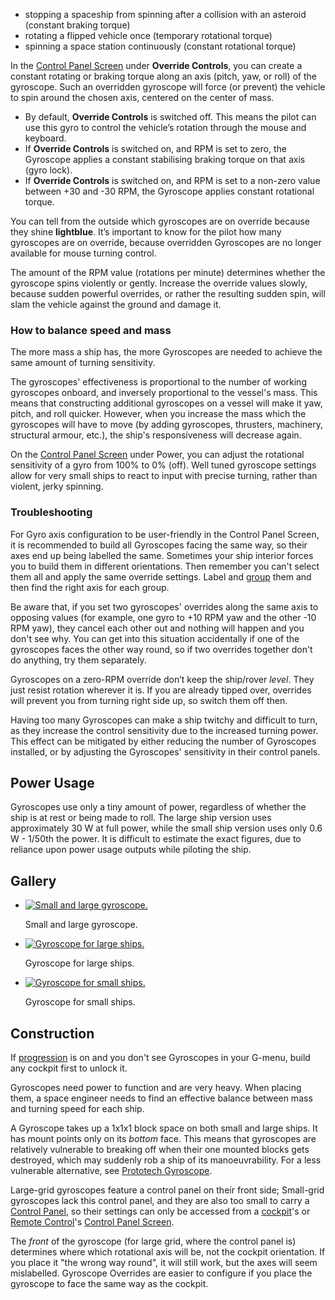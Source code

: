 *   stopping a spaceship from spinning after a collision with an asteroid (constant braking torque)
*   rotating a flipped vehicle once (temporary rotational torque)
*   spinning a space station continuously (constant rotational torque)

In the [Control Panel Screen](https://spaceengineers.wiki.gg/wiki/Control_Panel_Screen "Control Panel Screen") under **Override Controls**, you can create a constant rotating or braking torque along an axis (pitch, yaw, or roll) of the gyroscope. Such an overridden gyroscope will force (or prevent) the vehicle to spin around the chosen axis, centered on the center of mass.

*   By default, **Override Controls** is switched off. This means the pilot can use this gyro to control the vehicle’s rotation through the mouse and keyboard.
*   If **Override Controls** is switched on, and RPM is set to zero, the Gyroscope applies a constant stabilising braking torque on that axis (gyro lock).
*   If **Override Controls** is switched on, and RPM is set to a non-zero value between +30 and -30 RPM, the Gyroscope applies constant rotational torque.

You can tell from the outside which gyroscopes are on override because they shine **lightblue**. It’s important to know for the pilot how many gyroscopes are on override, because overridden Gyroscopes are no longer available for mouse turning control.

The amount of the RPM value (rotations per minute) determines whether the gyroscope spins violently or gently. Increase the override values slowly, because sudden powerful overrides, or rather the resulting sudden spin, will slam the vehicle against the ground and damage it.

### How to balance speed and mass

The more mass a ship has, the more Gyroscopes are needed to achieve the same amount of turning sensitivity. 

The gyroscopes' effectiveness is proportional to the number of working gyroscopes onboard, and inversely proportional to the vessel's mass. This means that constructing additional gyroscopes on a vessel will make it yaw, pitch, and roll quicker. However, when you increase the mass which the gyroscopes will have to move (by adding gyroscopes, thrusters, machinery, structural armour, etc.), the ship's responsiveness will decrease again.

On the [Control Panel Screen](https://spaceengineers.wiki.gg/wiki/Control_Panel_Screen "Control Panel Screen") under Power, you can adjust the rotational sensitivity of a gyro from 100% to 0% (off). Well tuned gyroscope settings allow for very small ships to react to input with precise turning, rather than violent, jerky spinning.

### Troubleshooting

For Gyro axis configuration to be user-friendly in the Control Panel Screen, it is recommended to build all Gyroscopes facing the same way, so their axes end up being labelled the same. Sometimes your ship interior forces you to build them in different orientations. Then remember you can't select them all and apply the same override settings. Label and [group](https://spaceengineers.wiki.gg/wiki/Groups "Groups") them and then find the right axis for each group.

Be aware that, if you set two gyroscopes' overrides along the same axis to opposing values (for example, one gyro to +10 RPM yaw and the other -10 RPM yaw), they cancel each other out and nothing will happen and you don't see why. You can get into this situation accidentally if one of the gyroscopes faces the other way round, so if two overrides together don't do anything, try them separately.

Gyroscopes on a zero-RPM override don’t keep the ship/rover _level_. They just resist rotation wherever it is. If you are already tipped over, overrides will prevent you from turning right side up, so switch them off then.

Having too many Gyroscopes can make a ship twitchy and difficult to turn, as they increase the control sensitivity due to the increased turning power. This effect can be mitigated by either reducing the number of Gyroscopes installed, or by adjusting the Gyroscopes' sensitivity in their control panels.

## Power Usage

Gyroscopes use only a tiny amount of power, regardless of whether the ship is at rest or being made to roll. The large ship version uses approximately 30 W at full power, while the small ship version uses only 0.6 W - 1/50th the power. It is difficult to estimate the exact figures, due to reliance upon power usage outputs while piloting the ship.

## Gallery

*   [![Small and large gyroscope.](https://spaceengineers.wiki.gg/images/thumb/GyroscopeMechanics.png/120px-GyroscopeMechanics.png?304b45)](https://spaceengineers.wiki.gg/wiki/File:GyroscopeMechanics.png "Small and large gyroscope.")
    
    Small and large gyroscope.
    
*   [![Gyroscope for large ships.](https://spaceengineers.wiki.gg/images/thumb/Gyroscope_grid_large.png/120px-Gyroscope_grid_large.png?4d3bb3)](https://spaceengineers.wiki.gg/wiki/File:Gyroscope_grid_large.png "Gyroscope for large ships.")
    
    Gyroscope for large ships.
    
*   [![Gyroscope for small ships.](https://spaceengineers.wiki.gg/images/thumb/Gyroscope_grid_small.png/120px-Gyroscope_grid_small.png?2428c3)](https://spaceengineers.wiki.gg/wiki/File:Gyroscope_grid_small.png "Gyroscope for small ships.")
    
    Gyroscope for small ships.
    

## Construction

If [progression](https://spaceengineers.wiki.gg/wiki/Progression "Progression") is on and you don't see Gyroscopes in your G-menu, build any cockpit first to unlock it.

Gyroscopes need power to function and are very heavy. When placing them, a space engineer needs to find an effective balance between mass and turning speed for each ship.

A Gyroscope takes up a 1x1x1 block space on both small and large ships. It has mount points only on its _bottom_ face. This means that gyroscopes are relatively vulnerable to breaking off when their one mounted blocks gets destroyed, which may suddenly rob a ship of its manoeuvrability. For a less vulnerable alternative, see [Prototech Gyroscope](https://spaceengineers.wiki.gg/wiki/Prototech_Gyroscope "Prototech Gyroscope").

Large-grid gyroscopes feature a control panel on their front side; Small-grid gyroscopes lack this control panel, and they are also too small to carry a [Control Panel](https://spaceengineers.wiki.gg/wiki/Control_Panel "Control Panel"), so their settings can only be accessed from a [cockpit](https://spaceengineers.wiki.gg/wiki/Cockpit "Cockpit")'s or [Remote Control](https://spaceengineers.wiki.gg/wiki/Remote_Control "Remote Control")'s [Control Panel Screen](https://spaceengineers.wiki.gg/wiki/Control_Panel_Screen "Control Panel Screen").

The _front_ of the gyroscope (for large grid, where the control panel is) determines where which rotational axis will be, not the cockpit orientation. If you place it "the wrong way round", it will still work, but the axes will seem mislabelled. Gyroscope Overrides are easier to configure if you place the gyroscope to face the same way as the cockpit.
